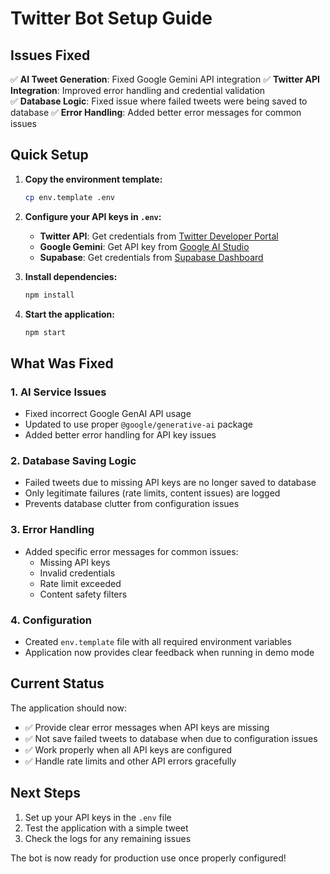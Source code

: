 # Twitter Bot Setup Guide

## Issues Fixed

✅ **AI Tweet Generation**: Fixed Google Gemini API integration
✅ **Twitter API Integration**: Improved error handling and credential validation  
✅ **Database Logic**: Fixed issue where failed tweets were being saved to database
✅ **Error Handling**: Added better error messages for common issues

## Quick Setup

1. **Copy the environment template:**
   ```bash
   cp env.template .env
   ```

2. **Configure your API keys in `.env`:**
   - **Twitter API**: Get credentials from [Twitter Developer Portal](https://developer.twitter.com/en/portal/dashboard)
   - **Google Gemini**: Get API key from [Google AI Studio](https://makersuite.google.com/app/apikey)
   - **Supabase**: Get credentials from [Supabase Dashboard](https://supabase.com/dashboard)

3. **Install dependencies:**
   ```bash
   npm install
   ```

4. **Start the application:**
   ```bash
   npm start
   ```

## What Was Fixed

### 1. AI Service Issues
- Fixed incorrect Google GenAI API usage
- Updated to use proper `@google/generative-ai` package
- Added better error handling for API key issues

### 2. Database Saving Logic
- Failed tweets due to missing API keys are no longer saved to database
- Only legitimate failures (rate limits, content issues) are logged
- Prevents database clutter from configuration issues

### 3. Error Handling
- Added specific error messages for common issues:
  - Missing API keys
  - Invalid credentials
  - Rate limit exceeded
  - Content safety filters

### 4. Configuration
- Created `env.template` file with all required environment variables
- Application now provides clear feedback when running in demo mode

## Current Status

The application should now:
- ✅ Provide clear error messages when API keys are missing
- ✅ Not save failed tweets to database when due to configuration issues
- ✅ Work properly when all API keys are configured
- ✅ Handle rate limits and other API errors gracefully

## Next Steps

1. Set up your API keys in the `.env` file
2. Test the application with a simple tweet
3. Check the logs for any remaining issues

The bot is now ready for production use once properly configured!
